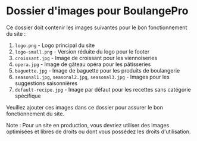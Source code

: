 # Dossier d'images pour BoulangePro

Ce dossier doit contenir les images suivantes pour le bon fonctionnement du site :

1. `logo.png` - Logo principal du site
2. `logo-small.png` - Version réduite du logo pour le footer
3. `croissant.jpg` - Image de croissant pour les viennoiseries
4. `opera.jpg` - Image de gâteau opéra pour les pâtisseries
5. `baguette.jpg` - Image de baguette pour les produits de boulangerie
6. `seasonal1.jpg`, `seasonal2.jpg`, `seasonal3.jpg` - Images pour les suggestions saisonnières
7. `default-recipe.jpg` - Image par défaut pour les recettes sans catégorie spécifique

Veuillez ajouter ces images dans ce dossier pour assurer le bon fonctionnement du site.

Note : Pour un site en production, vous devriez utiliser des images optimisées et libres de droits ou dont vous possédez les droits d'utilisation.